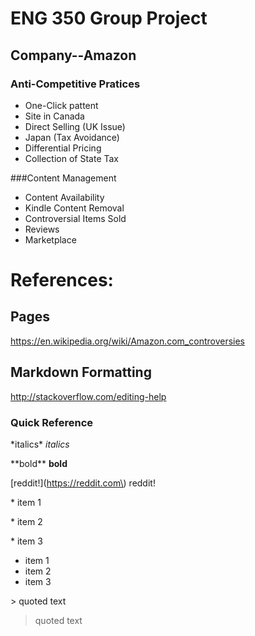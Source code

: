 # ENG 350 Group Project

## Company--Amazon

### Anti-Competitive Pratices

* One-Click pattent
* Site in Canada
* Direct Selling (UK Issue)
* Japan (Tax Avoidance)
* Differential Pricing
* Collection of State Tax

###Content Management

* Content Availability
* Kindle Content Removal
* Controversial Items Sold
* Reviews
* Marketplace

# References:

## Pages

https://en.wikipedia.org/wiki/Amazon.com_controversies

## Markdown Formatting

http://stackoverflow.com/editing-help

### Quick Reference

\*italics\* *italics*

\*\*bold\*\*  **bold**

\[reddit!\]\(https://reddit.com\) reddit!

\* item 1

\* item 2

\* item 3  


* item 1
* item 2
* item 3

\> quoted text 

> quoted text